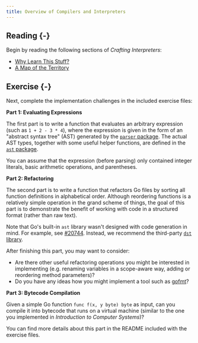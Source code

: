 ```yaml
---
title: Overview of Compilers and Interpreters
---
```


<section>

## Reading {-}

Begin by reading the following sections of _Crafting Interpreters_:

* [Why Learn This Stuff?](https://www.craftinginterpreters.com/introduction.html#why-learn-this-stuff)
* [A Map of the Territory](https://www.craftinginterpreters.com/a-map-of-the-territory.html)

## Exercise {-}

Next, complete the implementation challenges in the included exercise files:

**Part 1: Evaluating Expressions**

The first part is to write a function that evaluates an arbitrary expression (such as `1 + 2 - 3 * 4`), where the expression is given in the form of an "abstract syntax tree" (AST) generated by the [`parser` package](https://pkg.go.dev/go/parser). The actual AST types, together with some useful helper functions, are defined in the [`ast` package](https://pkg.go.dev/go/ast).

You can assume that the expression (before parsing) only contained integer literals, basic arithmetic operations, and parentheses.

**Part 2: Refactoring**

The second part is to write a function that refactors Go files by sorting all function definitions in alphabetical order. Although reordering functions is a relatively simple operation in the grand scheme of things, the goal of this part is to demonstrate the benefit of working with code in a structured format (rather than raw text).

Note that Go's built-in `ast` library wasn't designed with code generation in mind. For example, see [#20744](https://github.com/golang/go/issues/20744). Instead, we recommend the third-party [`dst` library](https://github.com/dave/dst).

After finishing this part, you may want to consider:

* Are there other useful refactoring operations you might be interested in implementing (e.g. renaming variables in a scope-aware way, adding or reordering method parameters)?
* Do you have any ideas how you might implement a tool such as [gofmt](https://pkg.go.dev/cmd/gofmt)?

**Part 3: Bytecode Compilation**

Given a simple Go function `func f(x, y byte) byte` as input, can you compile it into bytecode that runs on a virtual machine (similar to the one you implemented in _Introduction to Computer Systems_)?

You can find more details about this part in the README included with the exercise files.